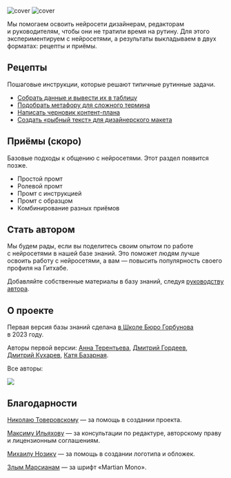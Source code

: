 ![cover](https://github.com/Open-Prompting/Knowledge-Base/blob/main/content/shared-media/cover-all-dark.svg#gh-dark-mode-only)
![cover](https://github.com/Open-Prompting/Knowledge-Base/blob/main/content/shared-media/cover-all-light.svg#gh-light-mode-only)

Мы&nbsp;помогаем освоить&nbsp;нейросети дизайнерам, редакторам и&nbsp;руководителям, чтобы они не&nbsp;тратили время на&nbsp;рутину. Для этого экспериментируем с&nbsp;нейросетями, а&nbsp;результаты выкладываем в&nbsp;двух форматах: рецепты и&nbsp;приёмы.

## Рецепты

Пошаговые инструкции, которые решают типичные рутинные задачи.

* [Собрать данные и&nbsp;вывести их&nbsp;в&nbsp;таблицу](https://github.com/Open-Prompting/Knowledge-Base/tree/main/content/recipes/spreadsheet)
* [Подобрать метафору для&nbsp;сложного термина](https://github.com/Open-Prompting/Knowledge-Base/tree/main/content/recipes/metaphor)
* [Написать черновик контент-плана](https://github.com/Open-Prompting/Knowledge-Base/tree/main/content/recipes/draft-plan/)
* [Создать «рыбный текст» для&nbsp;дизайнерского макета](https://github.com/Open-Prompting/Knowledge-Base/tree/main/content/recipes/placeholder-text/)


## Приёмы (скоро)
Базовые подходы к&nbsp;общению с&nbsp;нейросетями. Этот раздел появится позже.

* Простой промт
* Ролевой промт
* Промт с&nbsp;инструкцией
* Промт с&nbsp;образцом
* Комбинирование разных приёмов

## Стать автором

Мы будем рады, если вы поделитесь своим опытом по&nbsp;работе с&nbsp;нейросетями в&nbsp;нашей базе знаний. Это поможет людям лучше освоить работу с&nbsp;нейросетями, а&nbsp;вам — повысить популярность своего профиля на&nbsp;Гитхабе. 

Добавляйте собственные материалы в&nbsp;базу знаний, следуя [руководству автора](https://github.com/Open-Prompting/Knowledge-Base/tree/main/content/articles/contributing).

## О проекте
Первая версия базы знаний сделана [в&nbsp;Школе Бюро Горбунова](https://bureau.ru/school) в&nbsp;2023&nbsp;году. 

Авторы первой версии: [Анна&nbsp;Терентьева](https://github.com/t3r3n), [Дмитрий&nbsp;Гордеев](https://github.com/grdv), [Дмитрий&nbsp;Кухарев](https://github.com/kkhrv), [Катя&nbsp;Базарная](https://github.com/bacardmi).

Все авторы:

<a href="https://github.com/open-prompting/knowledge-base/graphs/contributors">
<img src="https://contrib.rocks/image?repo=open-prompting/knowledge-base" />
</a>

## Благодарности
[Николаю Товеровскому](https://boosty.to/fffworks) — за&nbsp;помощь в&nbsp;создании проекта. 

[Максиму Ильяхову](https://maximilyahov.ru/) — за&nbsp;консультации по&nbsp;редактуре, авторскому праву и&nbsp;лицензионным соглашениям. 

[Михаилу Нозику](https://bureau.ru/burosfera/mihail-nozik) — за&nbsp;помощь в&nbsp;создании логотипа и&nbsp;обложек. 

[Злым Марсианам](https://github.com/evilmartians/mono) — за шрифт «Martian Mono». 
